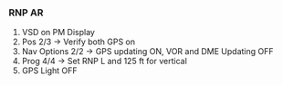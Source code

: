 ### RNP AR

1. VSD on PM Display
2. Pos 2/3 → Verify both GPS on
3. Nav Options 2/2 → GPS updating ON, VOR and DME Updating OFF
4. Prog 4/4 → Set RNP L and 125 ft for vertical
5. GPS Light OFF
